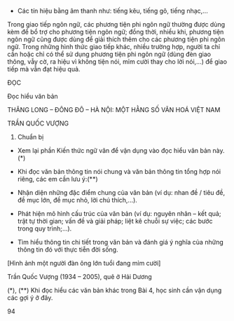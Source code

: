 - Các tín hiệu bằng âm thanh như: tiếng kêu, tiếng gõ, tiếng nhạc,...

Trong giao tiếp ngôn ngữ, các phương tiện phi ngôn ngữ thường được dùng kèm để bổ trợ cho phương tiện ngôn ngữ; đồng thời, nhiều khi, phương tiện ngôn ngữ cũng được dùng để giải thích thêm cho các phương tiện phi ngôn ngữ. Trong những hình thức giao tiếp khác, nhiều trường hợp, người ta chỉ cần hoặc chỉ có thể sử dụng phương tiện phi ngôn ngữ (dùng đèn giao thông, vẫy cờ, ra hiệu vì không tiện nói, mỉm cười thay cho lời nói,...) để giao tiếp mà vẫn đạt hiệu quả.

ĐỌC

Đọc hiểu văn bản

THĂNG LONG – ĐÔNG ĐÔ – HÀ NỘI:
MỘT HẰNG SỐ VĂN HOÁ VIỆT NAM

TRẦN QUỐC VƯỢNG

1. Chuẩn bị

- Xem lại phần Kiến thức ngữ văn để vận dụng vào đọc hiểu văn bản này.(*)

- Khi đọc văn bản thông tin nói chung và văn bản thông tin tổng hợp nói riêng, các em cần lưu ý:(**)

+ Nhận diện những đặc điểm chung của văn bản (ví dụ: nhan đề / tiêu đề, đề mục lớn, đề mục nhỏ, lời chú thích,...).

+ Phát hiện mô hình cấu trúc của văn bản (ví dụ: nguyên nhân – kết quả; trật tự thời gian; vấn đề và giải pháp; liệt kê chuỗi sự việc; các bước trong quy trình;...).

+ Tìm hiểu thông tin chi tiết trong văn bản và đánh giá ý nghĩa của những thông tin đó với thực tiễn đời sống.

[Hình ảnh một người đàn ông lớn tuổi đang mỉm cười]

Trần Quốc Vượng
(1934 – 2005),
quê ở Hải Dương

(*), (**) Khi đọc hiểu các văn bản khác trong Bài 4, học sinh cần vận dụng các gợi ý ở đây.

94
